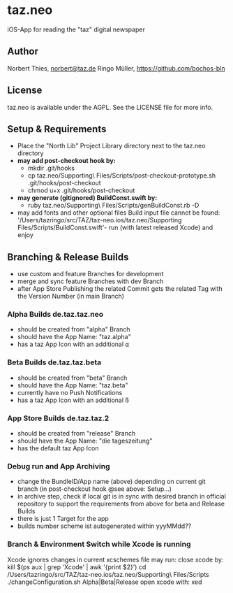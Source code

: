 # taz.neo

iOS-App for reading the "taz" digital newspaper

## Author

Norbert Thies, norbert@taz.de
Ringo Müller, https://github.com/bochos-bln

## License

taz.neo is available under the AGPL. See the LICENSE file for more info.


## Setup & Requirements
- Place the "North Lib" Project Library directory next to the taz.neo directory
- **may add post-checkout hook by:**
  - mkdir .git/hooks
  - cp taz.neo/Supporting\ Files/Scripts/post-checkout-prototype.sh .git/hooks/post-checkout
  - chmod u+x .git/hooks/post-checkout
- **may generate (gitignored) BuildConst.swift by:**
  - ruby taz.neo/Supporting\ Files/Scripts/genBuildConst.rb -D
- may add fonts and other optional files
Build input file cannot be found: '/Users/tazringo/src/TAZ/taz-neo.ios/taz.neo/Supporting Files/Scripts/BuildConst.swift'- run (with latest released Xcode) and enjoy

## Branching & Release Builds
- use custom and feature Branches for development
- merge and sync feature Branches with dev Branch
- after App Store Publishing the related Commit gets the related Tag with the Version Number (in main Branch) 

### Alpha Builds **de.taz.taz.neo**
- should be created from "alpha" Branch
- should have the App Name: "taz.alpha"
- has a taz App Icon with an additional ⍺

### Beta Builds **de.taz.taz.beta**
- should be created from "beta" Branch
- should have the App Name: "taz.beta"
- currently have no Push Notifications
- has a taz App Icon with an additional ß

### App Store Builds **de.taz.taz.2**
- should be created from "release" Branch
- should have the App Name: "die tageszeitung"
- has the default taz App Icon

### Debug run and App Archiving
- change the BundleID/App name (above) depending on current git branch (in post-checkout hook @see above: Setup...)
- in archive step, check if local git is in sync with desired branch in official repository to support the requirements from above for beta and Release Builds
- there is just 1 Target for the app
- builds number scheme ist autogenerated within yyyMMdd??

### Branch & Environment Switch while Xcode is running
Xcode ignores changes in current xcschemes file may run:
close xcode by: kill $(ps aux | grep 'Xcode' | awk '{print $2}')
cd /Users/tazringo/src/TAZ/taz-neo.ios/taz.neo/Supporting\ Files/Scripts
./changeConfiguration.sh Alpha|Beta|Release
open xcode with: xed
